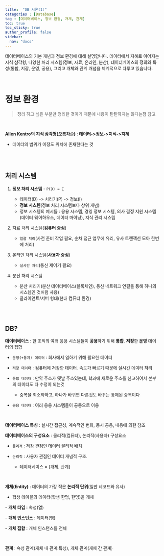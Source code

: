 ```yaml
---
title:  "DB 서론(1)"
categories : [Database]
tag : [데이터베이스, 정보 환경, 개체, 관계]
toc: true
toc_sticky: true
author_profile: false
sidebar:
  nav: "docs"
---
```




데이터베이스의 기본 개념과 정보 환경에 대해 설명합니다. 데이터에서 지혜로 이어지는 지식 삼각형, 다양한 처리 시스템(정보, 자료, 온라인, 분산), 데이터베이스의 정의와 특성(통합, 저장, 운영, 공용), 그리고 개체와 관계 개념을 체계적으로 다루고 있습니다.

<br>

# 정보 환경

> 정리 하고 싶은 부분만 정리한 것이기 때문에 내용이 탄탄하지는 않다는점 참고

<br>

**Allen Kentro의 지식 삼각형(오름차순) : 데이터->정보->지식->지혜**

* 데이터의 범위가 이정도 위치에 존재한다는 것

<br><br>

## 처리 시스템

1. **정보 처리 시스템** - `P(D) = I`
   * 데이터(D) -> 처리기(P) -> 정보(I)
   * **정보 시스템**(정보 처리 시스템보다 상위 개념)
   * 정보 시스템의 예시들 : 응용 시스템, 경영 정보 시스템, 의사 결정 지원 시스템(데이터 웨어하우스, 데이터 마이닝), 지식 관리 시스템

2. 자료 처리 시스템(**컴퓨터 중심**)
   * `일괄 처리`(사전 준비 작업 필요, 순차 접근 업무에 유리, 유사 트랜잭션 모아 한번에 처리)

3. 온라인 처리 시스템(**사용자 중심**)
   * `실시간 처리`(통신 제어기 필요)

4. 분산 처리 시스템
   * 분산 처리기(분산 데이터베이스(블록체인), 통신 네트워크 연결을 통해 하나의 시스템인 것처럼 사용)
   * 클라이언트/서버 형태(현대 컴퓨터 환경)

<br><br>

## DB?

**데이터베이스** : 한 조직의 여러 응용 시스템들이 **공용**하기 위해 **통합**, **저장**한 **운영** 데이터의 집합

* `운영(+통계) 데이터` : 회사에서 일하기 위해 필요한 데이터

* `저장 데이터` : 컴퓨터에 저장한 데이터. 속도가 빠르기 때문에 실시간 데이터 처리

* `통합 데이터` : 만약 주소가 옛날 주소였는데, 학과에 새로운 주소를 신고하여서 본부의 데이터도 다 수정이 되는것
  * 중복을 최소화하고, 하나가 바뀌면 다른것도 바꾸는 통제된 중복이다
* `공용 데이터` : 여러 응용 시스템들이 공동으로 이용

<br>

**데이터베이스 특성** : 실시간 접근성, 계속적인 변화, 동시 공용, 내용에 의한 참조

**데이터베이스의 구성요소** : 물리적(컴퓨터), 논리적(사용자) 구성요소

* `물리적` : 저장 관점인 데이터 물리적 배치

* `논리적` : 사용자 관점인 데이터 개념적 구조. 
  * 데이터베이스 = {개체, 관계}

<br>

**개체(Entity)** : 데이터의 가장 작은 **논리적 단위**(일반 레코드와 유사)

* 학생 테이블의 데이터(학생 한명, 한명)을 개체

\- **개체 타입** : 속성(열)

\- **개체 인스턴스** : 데이터(행)

\- **개체 집합** : 개체 인스턴스들 전체

<br>

**관계** : 속성 관계(개체 내 관계:특성), 개체 관계(개체 간 관계)
